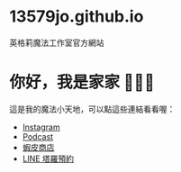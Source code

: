 # 13579jo.github.io
英格莉魔法工作室官方網站
<!DOCTYPE html>
<html lang="zh-Hant">
<head>
  <meta charset="UTF-8">
  <title>歡迎來到我的部落格</title>
</head>
<body>
  <h1>你好，我是家家 🧙‍♀️✨</h1>
  <p>這是我的魔法小天地，可以點這些連結看看喔：</p>
  <ul>
    <li><a href="https://www.instagram.com/ingridmagick4283" target="_blank">Instagram</a></li>
    <li><a href="https://bit.ly/45mDgAs" target="_blank">Podcast</a></li>
    <li><a href="https://tw.shp.ee/cLbmVew" target="_blank">蝦皮商店</a></li>
    <li><a href="https://lin.ee/VFSORxf" target="_blank">LINE 塔羅預約</a></li>
  </ul>
</body>
</html>
